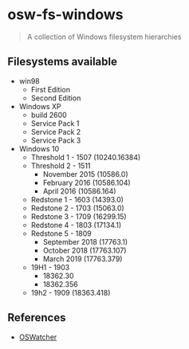 # osw-fs-windows

> A collection of Windows filesystem hierarchies

## Filesystems available

- win98
    - First Edition
    - Second Edition
- Windows XP
    - build 2600
    - Service Pack 1
    - Service Pack 2
    - Service Pack 3
- Windows 10
    - Threshold 1 - 1507 (10240.16384)
    - Threshold 2 - 1511
        - November 2015 (10586.0)
        - February 2016 (10586.104)
        - April 2016 (10586.164)
    - Redstone 1 - 1603 (14393.0)
    - Redstone 2 - 1703 (15063.0)
    - Redstone 3 - 1709 (16299.15)
    - Redstone 4 - 1803 (17134.1)
    - Redstone 5 - 1809
        - September 2018 (17763.1)
        - October 2018 (17763.107)
        - March 2019 (17763.379)
    - 19H1 - 1903
        - 18362.30
        - 18362.356
    - 19h2 - 1909 (18363.418)

## References

- [OSWatcher](https://github.com/Wenzel/oswatcher)
